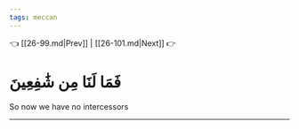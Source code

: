 ```yaml
---
tags: meccan
---
```


👈 [[26-99.md|Prev]] | [[26-101.md|Next]] 👉

# فَمَا لَنَا مِن شَٰفِعِينَ

So now we have no intercessors

---

